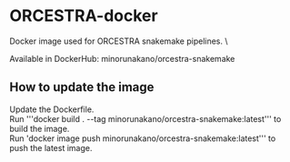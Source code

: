 # ORCESTRA-docker

Docker image used for ORCESTRA snakemake pipelines. \

Available in DockerHub: minorunakano/orcestra-snakemake

## How to update the image
Update the Dockerfile. \
Run '''docker build . --tag minorunakano/orcestra-snakemake:latest''' to build the image. \
Run 'docker image push minorunakano/orcestra-snakemake:latest''' to push the latest image.